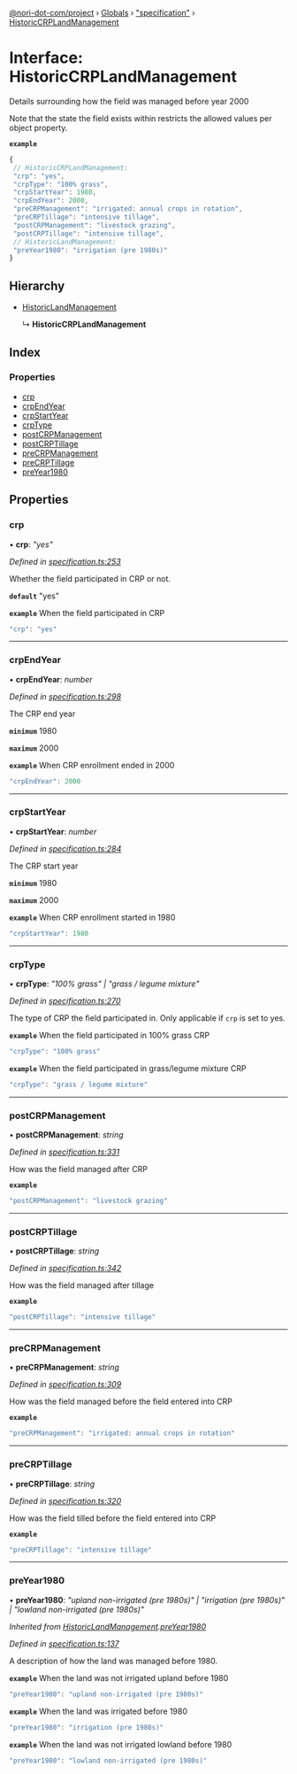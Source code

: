 [@nori-dot-com/project](../README.md) › [Globals](../globals.md) › ["specification"](../modules/_specification_.md) › [HistoricCRPLandManagement](_specification_.historiccrplandmanagement.md)

# Interface: HistoricCRPLandManagement

Details surrounding how the field was managed before year 2000

Note that the state the field exists within restricts the allowed values per object property.

**`example`** 

```js
{
 // HistoricCRPLandManagement:
 "crp": "yes",
 "crpType": "100% grass",
 "crpStartYear": 1980,
 "crpEndYear": 2000,
 "preCRPManagement": "irrigated: annual crops in rotation",
 "preCRPTillage": "intensive tillage",
 "postCRPManagement": "livestock grazing",
 "postCRPTillage": "intensive tillage",
 // HistoricLandManagement:
 "preYear1980": "irrigation (pre 1980s)"
}
```

## Hierarchy

* [HistoricLandManagement](_specification_.historiclandmanagement.md)

  ↳ **HistoricCRPLandManagement**

## Index

### Properties

* [crp](_specification_.historiccrplandmanagement.md#crp)
* [crpEndYear](_specification_.historiccrplandmanagement.md#crpendyear)
* [crpStartYear](_specification_.historiccrplandmanagement.md#crpstartyear)
* [crpType](_specification_.historiccrplandmanagement.md#crptype)
* [postCRPManagement](_specification_.historiccrplandmanagement.md#postcrpmanagement)
* [postCRPTillage](_specification_.historiccrplandmanagement.md#postcrptillage)
* [preCRPManagement](_specification_.historiccrplandmanagement.md#precrpmanagement)
* [preCRPTillage](_specification_.historiccrplandmanagement.md#precrptillage)
* [preYear1980](_specification_.historiccrplandmanagement.md#preyear1980)

## Properties

###  crp

• **crp**: *"yes"*

*Defined in [specification.ts:253](https://github.com/nori-dot-eco/nori-dot-com/blob/6c136ab/packages/project/src/specification.ts#L253)*

Whether the field participated in CRP or not.

**`default`** "yes"

**`example`** <caption>When the field participated in CRP</caption>

```js
"crp": "yes"
```

___

###  crpEndYear

• **crpEndYear**: *number*

*Defined in [specification.ts:298](https://github.com/nori-dot-eco/nori-dot-com/blob/6c136ab/packages/project/src/specification.ts#L298)*

The CRP end year

**`minimum`** 1980

**`maximum`** 2000

**`example`** <caption>When CRP enrollment ended in 2000</caption>

```js
"crpEndYear": 2000
```

___

###  crpStartYear

• **crpStartYear**: *number*

*Defined in [specification.ts:284](https://github.com/nori-dot-eco/nori-dot-com/blob/6c136ab/packages/project/src/specification.ts#L284)*

The CRP start year

**`minimum`** 1980

**`maximum`** 2000

**`example`** <caption>When CRP enrollment started in 1980</caption>

```js
"crpStartYear": 1980
```

___

###  crpType

• **crpType**: *"100% grass" | "grass / legume mixture"*

*Defined in [specification.ts:270](https://github.com/nori-dot-eco/nori-dot-com/blob/6c136ab/packages/project/src/specification.ts#L270)*

The type of CRP the field participated in. Only applicable if `crp` is set to yes.

**`example`** <caption>When the field participated in 100% grass CRP</caption>

```js
"crpType": "100% grass"
```

**`example`** <caption>When the field participated in grass/legume mixture CRP</caption>

```js
"crpType": "grass / legume mixture"
```

___

###  postCRPManagement

• **postCRPManagement**: *string*

*Defined in [specification.ts:331](https://github.com/nori-dot-eco/nori-dot-com/blob/6c136ab/packages/project/src/specification.ts#L331)*

How was the field managed after CRP

**`example`** 

```js
"postCRPManagement": "livestock grazing"
```

___

###  postCRPTillage

• **postCRPTillage**: *string*

*Defined in [specification.ts:342](https://github.com/nori-dot-eco/nori-dot-com/blob/6c136ab/packages/project/src/specification.ts#L342)*

How was the field managed after tillage

**`example`** 

```js
"postCRPTillage": "intensive tillage"
```

___

###  preCRPManagement

• **preCRPManagement**: *string*

*Defined in [specification.ts:309](https://github.com/nori-dot-eco/nori-dot-com/blob/6c136ab/packages/project/src/specification.ts#L309)*

How was the field managed before the field entered into CRP

**`example`** 

```js
"preCRPManagement": "irrigated: annual crops in rotation"
```

___

###  preCRPTillage

• **preCRPTillage**: *string*

*Defined in [specification.ts:320](https://github.com/nori-dot-eco/nori-dot-com/blob/6c136ab/packages/project/src/specification.ts#L320)*

How was the field tilled before the field entered into CRP

**`example`** 

```js
"preCRPTillage": "intensive tillage"
```

___

###  preYear1980

• **preYear1980**: *"upland non-irrigated (pre 1980s)" | "irrigation (pre 1980s)" | "lowland non-irrigated (pre 1980s)"*

*Inherited from [HistoricLandManagement](_specification_.historiclandmanagement.md).[preYear1980](_specification_.historiclandmanagement.md#preyear1980)*

*Defined in [specification.ts:137](https://github.com/nori-dot-eco/nori-dot-com/blob/6c136ab/packages/project/src/specification.ts#L137)*

A description of how the land was managed before 1980.

**`example`** <caption>When the land was not irrigated upland before 1980</caption>

```js
"preYear1980": "upland non-irrigated (pre 1980s)"
```

**`example`** <caption>When the land was irrigated before 1980</caption>

```js
"preYear1980": "irrigation (pre 1980s)"
```

**`example`** <caption>When the land was not irrigated lowland before 1980</caption>

```js
"preYear1980": "lowland non-irrigated (pre 1980s)"
```
